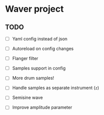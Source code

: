 # Waver project

## TODO

- [ ] Yaml config instead of json

- [ ] Autoreload on config changes

- [ ] Flanger filter

- [ ] Samples support in config

- [ ] More drum samples!

- [ ] Handle samples as separate instrument (`z`)

- [ ] Semisine wave

- [ ] Improve amplitude parameter
